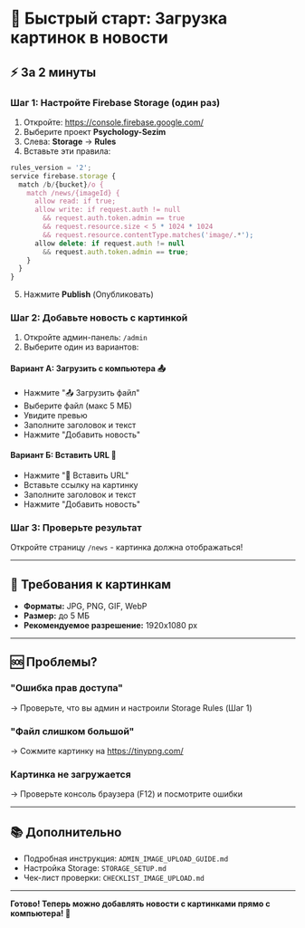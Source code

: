# 🚀 Быстрый старт: Загрузка картинок в новости

## ⚡ За 2 минуты

### Шаг 1: Настройте Firebase Storage (один раз)

1. Откройте: https://console.firebase.google.com/
2. Выберите проект **Psychology-Sezim**
3. Слева: **Storage** → **Rules**
4. Вставьте эти правила:

```javascript
rules_version = '2';
service firebase.storage {
  match /b/{bucket}/o {
    match /news/{imageId} {
      allow read: if true;
      allow write: if request.auth != null 
        && request.auth.token.admin == true
        && request.resource.size < 5 * 1024 * 1024
        && request.resource.contentType.matches('image/.*');
      allow delete: if request.auth != null 
        && request.auth.token.admin == true;
    }
  }
}
```

5. Нажмите **Publish** (Опубликовать)

### Шаг 2: Добавьте новость с картинкой

1. Откройте админ-панель: `/admin`
2. Выберите один из вариантов:

#### Вариант А: Загрузить с компьютера 📤
- Нажмите "📤 Загрузить файл"
- Выберите файл (макс 5 МБ)
- Увидите превью
- Заполните заголовок и текст
- Нажмите "Добавить новость"

#### Вариант Б: Вставить URL 🔗
- Нажмите "🔗 Вставить URL"
- Вставьте ссылку на картинку
- Заполните заголовок и текст
- Нажмите "Добавить новость"

### Шаг 3: Проверьте результат

Откройте страницу `/news` - картинка должна отображаться!

---

## 📝 Требования к картинкам

- **Форматы:** JPG, PNG, GIF, WebP
- **Размер:** до 5 МБ
- **Рекомендуемое разрешение:** 1920x1080 px

---

## 🆘 Проблемы?

### "Ошибка прав доступа"
→ Проверьте, что вы админ и настроили Storage Rules (Шаг 1)

### "Файл слишком большой"
→ Сожмите картинку на https://tinypng.com/

### Картинка не загружается
→ Проверьте консоль браузера (F12) и посмотрите ошибки

---

## 📚 Дополнительно

- Подробная инструкция: `ADMIN_IMAGE_UPLOAD_GUIDE.md`
- Настройка Storage: `STORAGE_SETUP.md`
- Чек-лист проверки: `CHECKLIST_IMAGE_UPLOAD.md`

---

**Готово! Теперь можно добавлять новости с картинками прямо с компьютера! 🎉**

